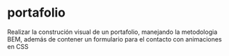 # portafolio
Realizar la construción visual de un portafolio, manejando la metodologia BEM, además de contener un formulario para el contacto con animaciones en CSS
